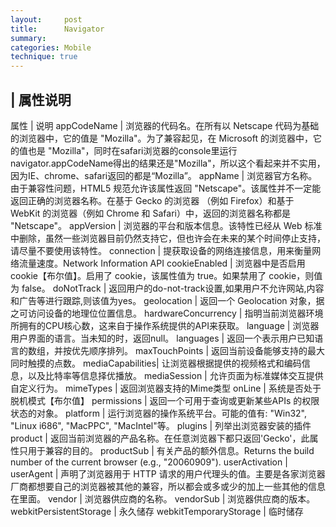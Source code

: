 ```yaml
---
layout:     post
title:      Navigator
summary:
categories: Mobile
technique: true
---
```


## | 属性说明


属性 | 说明
appCodeName |	浏览器的代码名。在所有以 Netscape 代码为基础的浏览器中，它的值是 "Mozilla"。为了兼容起见，在 Microsoft 的浏览器中，它的值也是 "Mozilla"，同时在safari浏览器的console里运行navigator.appCodeName得出的结果还是"Mozilla"，所以这个看起来并不实用，因为IE、chrome、safari返回的都是“Mozilla”。
appName	| 浏览器官方名称。由于兼容性问题，HTML5 规范允许该属性返回 "Netscape"。该属性并不一定能返回正确的浏览器名称。在基于 Gecko 的浏览器 （例如 Firefox）和基于 WebKit 的浏览器（例如 Chrome 和 Safari）中，返回的浏览器名称都是 "Netscape"。
appVersion |	浏览器的平台和版本信息。该特性已经从 Web 标准中删除，虽然一些浏览器目前仍然支持它，但也许会在未来的某个时间停止支持，请尽量不要使用该特性。
connection	| 提获取设备的网络连接信息，用来衡量网络流量速度。Network Information API
cookieEnabled	| 浏览器中是否启用 cookie【布尔值】。启用了 cookie，该属性值为 true。如果禁用了 cookie，则值为 false。
doNotTrack	| 返回用户的do-not-track设置,如果用户不允许网站,内容和广告等进行跟踪,则该值为yes。
geolocation	| 返回一个 Geolocation 对象，据之可访问设备的地理位位置信息。
hardwareConcurrency	| 指明当前浏览器环境所拥有的CPU核心数，这来自于操作系统提供的API来获取。
language	| 浏览器用户界面的语言。当未知的时，返回null。
languages	| 返回一个表示用户已知语言的数组，并按优先顺序排列。
maxTouchPoints	| 返回当前设备能够支持的最大同时触摸的点数。
mediaCapabilities| 让浏览器根据提供的视频格式和编码信息，以及比特率等信息择优播放。
mediaSession	| 允许页面为标准媒体交互提供自定义行为。
mimeTypes	| 返回浏览器支持的Mime类型
onLine | 	系统是否处于脱机模式【布尔值】
permissions	| 返回一个可用于查询或更新某些APIs 的权限状态的对象。
platform | 	运行浏览器的操作系统平台。可能的值有: "Win32", "Linux i686", "MacPPC", "MacIntel"等。
plugins	| 列举出浏览器安装的插件
product	| 返回当前浏览器的产品名称。在任意浏览器下都只返回'Gecko'，此属性只用于兼容的目的。
productSub	| 有关产品的额外信息。Returns the build number of the current browser (e.g., "20060909").
userActivation	 |  
userAgent	| 声明了浏览器用于 HTTP 请求的用户代理头的值。主要是各家浏览器厂商都想要自己的浏览器被其他的兼容，所以都会或多或少的加上一些其他的信息在里面。
vendor	| 浏览器供应商的名称。
vendorSub	| 浏览器供应商的版本。
webkitPersistentStorage	| 永久储存
webkitTemporaryStorage	| 临时储存